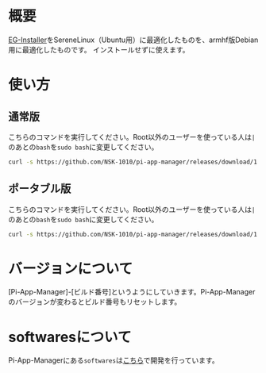 # 概要
[EG-Installer](https://github.com/Hayao0819/EG-Installer)をSereneLinux（Ubuntu用）に最適化したものを、armhf版Debian用に最適化したものです。
インストールせずに使えます。

# 使い方
## 通常版
こちらのコマンドを実行してください。Root以外のユーザーを使っている人は`|`のあとの`bash`を`sudo bash`に変更してください。
```sh
curl -s https://github.com/NSK-1010/pi-app-manager/releases/download/1.10-2/pi-app-manager.bash | bash
```
## ポータブル版
こちらのコマンドを実行してください。Root以外のユーザーを使っている人は`|`のあとの`bash`を`sudo bash`に変更してください。
```sh
curl -s https://github.com/NSK-1010/pi-app-manager/releases/download/1.10-2/pi-app-manager-portable.bash | bash
```

# バージョンについて
[Pi-App-Manager]-[ビルド番号]というようにしていきます。Pi-App-Managerのバージョンが変わるとビルド番号もリセットします。

# softwaresについて
Pi-App-Managerにある`softwares`は[こちら](https://github.com/NSK-1010/pi-app-manager-scripts-buster)で開発を行っています。
